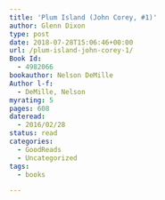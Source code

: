 ```yaml
---
title: 'Plum Island (John Corey, #1)'
author: Glenn Dixon
type: post
date: 2018-07-28T15:06:46+00:00
url: /plum-island-john-corey-1/
Book Id:
  - 4982066
bookauthor: Nelson DeMille
Author l-f:
  - DeMille, Nelson
myrating: 5
pages: 608
dateread:
  - 2016/02/28
status: read
categories:
  - GoodReads
  - Uncategorized
tags:
  - books

---
```


